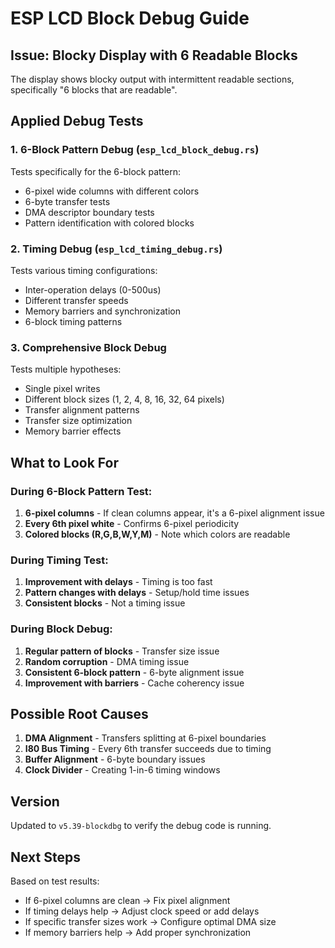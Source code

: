 # ESP LCD Block Debug Guide

## Issue: Blocky Display with 6 Readable Blocks

The display shows blocky output with intermittent readable sections, specifically "6 blocks that are readable".

## Applied Debug Tests

### 1. 6-Block Pattern Debug (`esp_lcd_block_debug.rs`)
Tests specifically for the 6-block pattern:
- 6-pixel wide columns with different colors
- 6-byte transfer tests  
- DMA descriptor boundary tests
- Pattern identification with colored blocks

### 2. Timing Debug (`esp_lcd_timing_debug.rs`)
Tests various timing configurations:
- Inter-operation delays (0-500us)
- Different transfer speeds
- Memory barriers and synchronization
- 6-block timing patterns

### 3. Comprehensive Block Debug
Tests multiple hypotheses:
- Single pixel writes
- Different block sizes (1, 2, 4, 8, 16, 32, 64 pixels)
- Transfer alignment patterns
- Transfer size optimization
- Memory barrier effects

## What to Look For

### During 6-Block Pattern Test:
1. **6-pixel columns** - If clean columns appear, it's a 6-pixel alignment issue
2. **Every 6th pixel white** - Confirms 6-pixel periodicity
3. **Colored blocks (R,G,B,W,Y,M)** - Note which colors are readable

### During Timing Test:
1. **Improvement with delays** - Timing is too fast
2. **Pattern changes with delays** - Setup/hold time issues
3. **Consistent blocks** - Not a timing issue

### During Block Debug:
1. **Regular pattern of blocks** - Transfer size issue
2. **Random corruption** - DMA timing issue
3. **Consistent 6-block pattern** - 6-byte alignment issue
4. **Improvement with barriers** - Cache coherency issue

## Possible Root Causes

1. **DMA Alignment** - Transfers splitting at 6-pixel boundaries
2. **I80 Bus Timing** - Every 6th transfer succeeds due to timing
3. **Buffer Alignment** - 6-byte boundary issues
4. **Clock Divider** - Creating 1-in-6 timing windows

## Version

Updated to `v5.39-blockdbg` to verify the debug code is running.

## Next Steps

Based on test results:
- If 6-pixel columns are clean → Fix pixel alignment
- If timing delays help → Adjust clock speed or add delays
- If specific transfer sizes work → Configure optimal DMA size
- If memory barriers help → Add proper synchronization
